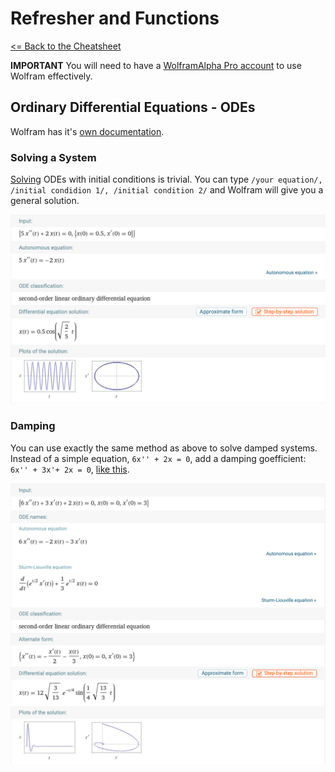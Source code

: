 # Refresher and Functions

[<= Back to the Cheatsheet](../WolframCheatsheet.md)

**IMPORTANT** You will need to have a [WolframAlpha Pro account](https://www.imperial.ac.uk/admin-services/ict/self-service/computers-printing/devices-and-software/get-software/get-software-for-students/wolfram-alpha-pro/) to use Wolfram effectively.

## Ordinary Differential Equations - ODEs
Wolfram has it's [own documentation](https://www.wolframalpha.com/examples/mathematics/differential-equations/).

### Solving a System
[Solving](https://www.wolframalpha.com/input/?i=6x%27%27+%2B+2x%3D0%2C++x%280%29%3D0%2C+x%27%280%29%3D3) ODEs with initial conditions is trivial. You can type ```/your equation/, /initial condidion 1/, /initial condition 2/``` and Wolfram will give you a general solution.

<img src="../wolfram_pics/ode.png">

### Damping
You can use exactly the same method as above to solve damped systems. Instead of a simple equation, `6x'' + 2x = 0`, add a damping goefficient: `6x'' + 3x'+ 2x = 0`, [like this](https://www.wolframalpha.com/input/?i=6x%27%27+%2B+3x%27%2B+2x%3D0%2C++x%280%29%3D0%2C+x%27%280%29%3D3).

<img src="../wolfram_pics/damped.png">
